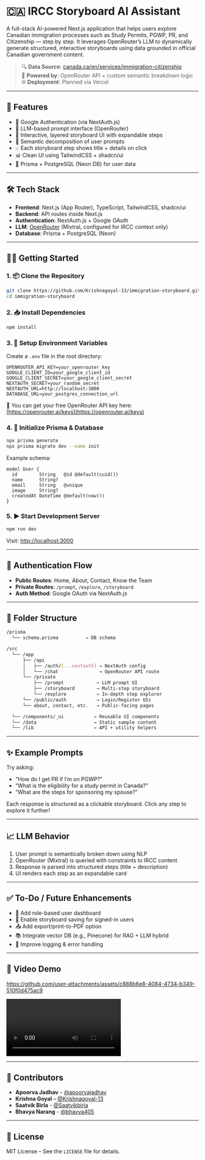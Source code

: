 
# 🇨🇦 IRCC Storyboard AI Assistant

A full-stack AI-powered Next.js application that helps users explore Canadian immigration processes such as Study Permits, PGWP, PR, and Citizenship — step by step. It leverages OpenRouter’s LLM to dynamically generate structured, interactive storyboards using data grounded in official Canadian government content.

> 🔍 **Data Source**: [canada.ca/en/services/immigration-citizenship](https://www.canada.ca/en/services/immigration-citizenship.html)  
> 🧠 **Powered by**: OpenRouter API + custom semantic breakdown logic  
> 🌐 **Deployment**: Planned via Vercel

---

## 🚀 Features

- 🔐 Google Authentication (via NextAuth.js)
- 🤖 LLM-based prompt interface (OpenRouter)
- 📌 Interactive, layered storyboard UI with expandable steps
- 🧠 Semantic decomposition of user prompts
- 💡 Each storyboard step shows title + details on click
- 📊 Clean UI using TailwindCSS + shadcn/ui
- 🔧 Prisma + PostgreSQL (Neon DB) for user data

---

## 🛠️ Tech Stack

- **Frontend**: Next.js (App Router), TypeScript, TailwindCSS, shadcn/ui  
- **Backend**: API routes inside Next.js  
- **Authentication**: NextAuth.js + Google OAuth  
- **LLM**: [OpenRouter](https://openrouter.ai) (Mixtral, configured for IRCC context only)  
- **Database**: Prisma + PostgreSQL (Neon)

---

## 🧑‍💻 Getting Started

### 1. 📦 Clone the Repository

```bash
git clone https://github.com/Krishnagoyal-13/immigration-storyboard.git
cd immigration-storyboard
```

### 2. 📥 Install Dependencies

```bash
npm install
```

### 3. 🔐 Setup Environment Variables

Create a `.env` file in the root directory:

```env
OPENROUTER_API_KEY=your_openrouter_key
GOOGLE_CLIENT_ID=your_google_client_id
GOOGLE_CLIENT_SECRET=your_google_client_secret
NEXTAUTH_SECRET=your_random_secret
NEXTAUTH_URL=http://localhost:3000
DATABASE_URL=your_postgres_connection_url
```

🔑 You can get your free OpenRouter API key here: [https://openrouter.ai/keys](https://openrouter.ai/keys)

### 4. 🧬 Initialize Prisma & Database

```bash
npx prisma generate
npx prisma migrate dev --name init
```

Example schema:

```prisma
model User {
  id        String   @id @default(cuid())
  name      String?
  email     String   @unique
  image     String?
  createdAt DateTime @default(now())
}
```

### 5. ▶️ Start Development Server

```bash
npm run dev
```

Visit: [http://localhost:3000](http://localhost:3000)

---

## 🔐 Authentication Flow

- **Public Routes**: Home, About, Contact, Know the Team  
- **Private Routes**: `/prompt`, `/explore`, `/storyboard`  
- **Auth Method**: Google OAuth via NextAuth.js

---

## 📁 Folder Structure

```bash
/prisma
  └── schema.prisma          → DB schema

/src
  └── /app
      ├── /api
      │   ├── /auth/[...nextauth] → NextAuth config
      │   └── /chat               → OpenRouter API route
      └── /private
          ├── /prompt            → LLM prompt UI
          ├── /storyboard        → Multi-step storyboard
          └── /explore           → In-depth step explorer
      └── /public/auth           → Login/Register UIs
      └── about, contact, etc.   → Public-facing pages

  └── /components/_ui           → Reusable UI components
  └── /data                     → Static sample content
  └── /lib                      → API + utility helpers
```

---

## ✨ Example Prompts

Try asking:

- “How do I get PR if I’m on PGWP?”  
- “What is the eligibility for a study permit in Canada?”  
- “What are the steps for sponsoring my spouse?”  

Each response is structured as a clickable storyboard. Click any step to explore it further!

---

## 📈 LLM Behavior

1. User prompt is semantically broken down using NLP  
2. OpenRouter (Mixtral) is queried with constraints to IRCC content  
3. Response is parsed into structured steps (title + description)  
4. UI renders each step as an expandable card  

---

## ✅ To-Do / Future Enhancements

- 🔐 Add role-based user dashboard  
- 💾 Enable storyboard saving for signed-in users  
- 📤 Add export/print-to-PDF option  
- 📚 Integrate vector DB (e.g., Pinecone) for RAG + LLM hybrid  
- 🧩 Improve logging & error handling

---

## 🎦 Video Demo

https://github.com/user-attachments/assets/c888b6e8-4084-4734-b349-510f0d475ac9

<video src="https://youtu.be/fLvJ8VdHLA0?si=JH7xS3IR0TZwlEMu"></video>

---

## 👥 Contributors

- **Apoorva Jadhav** – [@apoorvajadhav](https://github.com/apoorvajadhav)  
- **Krishna Goyal** – [@Krishnagoyal-13](https://github.com/Krishnagoyal-13)
- **Saatvik Birla** - [@Saatvikbirla](https://github.com/Saatvikbirla)
- **Bhavya Narang** - [@bhavya405](https://github.com/bhavya405)

---

## 📄 License

MIT License – See the `LICENSE` file for details.
